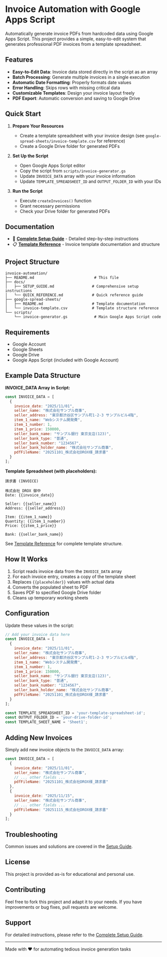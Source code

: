 # Invoice Automation with Google Apps Script

Automatically generate invoice PDFs from hardcoded data using Google Apps Script. This project provides a simple, easy-to-edit system that generates professional PDF invoices from a template spreadsheet.

## Features

- **Easy-to-Edit Data**: Invoice data stored directly in the script as an array
- **Batch Processing**: Generate multiple invoices in a single execution
- **Automatic Date Formatting**: Properly formats date values
- **Error Handling**: Skips rows with missing critical data
- **Customizable Templates**: Design your invoice layout freely
- **PDF Export**: Automatic conversion and saving to Google Drive

## Quick Start

1. **Prepare Your Resources**
   - Create a template spreadsheet with your invoice design (see `google-spread-sheets/invoice-template.csv` for reference)
   - Create a Google Drive folder for generated PDFs

2. **Set Up the Script**
   - Open Google Apps Script editor
   - Copy the script from `scripts/invoice-generator.gs`
   - Update `INVOICE_DATA` array with your invoice information
   - Update `TEMPLATE_SPREADSHEET_ID` and `OUTPUT_FOLDER_ID` with your IDs

3. **Run the Script**
   - Execute `createInvoices()` function
   - Grant necessary permissions
   - Check your Drive folder for generated PDFs

## Documentation

- 📖 **[Complete Setup Guide](docs/SETUP_GUIDE.md)** - Detailed step-by-step instructions
- 📋 **[Template Reference](google-spread-sheets/README.md)** - Invoice template documentation and structure

## Project Structure

```
invoice-automation/
├── README.md                           # This file
├── docs/
│   ├── SETUP_GUIDE.md                 # Comprehensive setup instructions
│   └── QUICK_REFERENCE.md             # Quick reference guide
├── google-spread-sheets/
│   ├── README.md                      # Template documentation
│   └── invoice-template.csv           # Template structure reference
└── scripts/
    └── invoice-generator.gs            # Main Google Apps Script code
```

## Requirements

- Google Account
- Google Sheets
- Google Drive
- Google Apps Script (included with Google Account)

## Example Data Structure

**INVOICE_DATA Array in Script:**

```javascript
const INVOICE_DATA = [
  {
    invoice_date: "2025/11/01",
    seller_name: "株式会社サンプル商事",
    seller_address: "東京都渋谷区サンプル町1-2-3 サンプルビル4階",
    item_1_name: "Webシステム開発費",
    item_1_number: 1,
    item_1_price: 150000,
    seller_bank_name: "サンプル銀行 東京支店(123)",
    seller_bank_type: "普通",
    seller_bank_number: "1234567",
    seller_bank_holder_name: "株式会社サンプル商事",
    pdfFileName: "20251101_株式会社DROX様_請求書"
  }
];
```

**Template Spreadsheet (with placeholders):**

```
請求書 (INVOICE)

株式会社 DROX 御中
Date: {{invoice_date}}

Seller: {{seller_name}}
Address: {{seller_address}}

Item: {{item_1_name}}
Quantity: {{item_1_number}}
Price: {{item_1_price}}

Bank: {{seller_bank_name}}
```

See [Template Reference](google-spread-sheets/README.md) for complete template structure.

## How It Works

1. Script reads invoice data from the `INVOICE_DATA` array
2. For each invoice entry, creates a copy of the template sheet
3. Replaces `{{placeholder}}` values with actual data
4. Converts the populated sheet to PDF
5. Saves PDF to specified Google Drive folder
6. Cleans up temporary working sheets

## Configuration

Update these values in the script:

```javascript
// Add your invoice data here
const INVOICE_DATA = [
  {
    invoice_date: "2025/11/01",
    seller_name: "株式会社サンプル商事",
    seller_address: "東京都渋谷区サンプル町1-2-3 サンプルビル4階",
    item_1_name: "Webシステム開発費",
    item_1_number: 1,
    item_1_price: 150000,
    seller_bank_name: "サンプル銀行 東京支店(123)",
    seller_bank_type: "普通",
    seller_bank_number: "1234567",
    seller_bank_holder_name: "株式会社サンプル商事",
    pdfFileName: "20251101_株式会社DROX様_請求書"
  }
];

const TEMPLATE_SPREADSHEET_ID = 'your-template-spreadsheet-id';
const OUTPUT_FOLDER_ID = 'your-drive-folder-id';
const TEMPLATE_SHEET_NAME = 'Sheet1';
```

## Adding New Invoices

Simply add new invoice objects to the `INVOICE_DATA` array:

```javascript
const INVOICE_DATA = [
  {
    invoice_date: "2025/11/01",
    seller_name: "株式会社サンプル商事",
    // ... other fields ...
    pdfFileName: "20251101_株式会社DROX様_請求書"
  },
  {
    invoice_date: "2025/11/15",
    seller_name: "株式会社サンプル商事",
    // ... other fields ...
    pdfFileName: "20251115_株式会社DROX様_請求書"
  }
];
```

## Troubleshooting

Common issues and solutions are covered in the [Setup Guide](docs/SETUP_GUIDE.md#troubleshooting).

## License

This project is provided as-is for educational and personal use.

## Contributing

Feel free to fork this project and adapt it to your needs. If you have improvements or bug fixes, pull requests are welcome.

## Support

For detailed instructions, please refer to the [Complete Setup Guide](docs/SETUP_GUIDE.md).

---

Made with ❤️ for automating tedious invoice generation tasks
